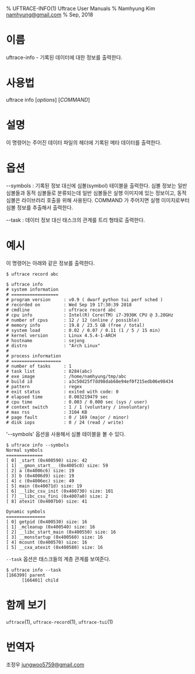 % UFTRACE-INFO(1) Uftrace User Manuals
% Namhyung Kim <namhyung@gmail.com>
% Sep, 2018

이름
====
uftrace-info - 기록된 데이터에 대한 정보를 출력한다.

사용법
========
uftrace info [*options*] [*COMMAND*]

설명
===========
이 명령어는 주어진 데이터 파일의 헤더에 기록된 메타 데이터를 출력한다.


옵션
=======
\--symbols
:   기록된 정보 대신에 심볼(symbol) 테이블을 출력한다. 심볼 정보는 일반 심볼들과 동적
    심볼들로 분류되는데 일반 심볼들은 실행 이미지에 있는 정보이고, 동적 심볼은 라이브러리
    호출을 위해 사용된다.
    COMMAND 가 주어지면 실행 이미지로부터 심볼 정보를 추출해서 출력한다.

\--task
:   데이터 정보 대신 태스크의 관계를 트리 형태로 출력한다.


예시
=======
이 명령어는 아래와 같은 정보를 출력한다.

    $ uftrace record abc

    $ uftrace info
    # system information
    # ==================
    # program version     : v0.9 ( dwarf python tui perf sched )
    # recorded on         : Wed Sep 19 17:30:39 2018
    # cmdline             : uftrace record abc
    # cpu info            : Intel(R) Core(TM) i7-3930K CPU @ 3.20GHz
    # number of cpus      : 12 / 12 (online / possible)
    # memory info         : 19.8 / 23.5 GB (free / total)
    # system load         : 0.02 / 0.07 / 0.11 (1 / 5 / 15 min)
    # kernel version      : Linux 4.5.4-1-ARCH
    # hostname            : sejong
    # distro              : "Arch Linux"
    #
    # process information
    # ===================
    # number of tasks     : 1
    # task list           : 8284(abc)
    # exe image           : /home/namhyung/tmp/abc
    # build id            : a3c50d25f7dd98dab68e94ef0f215edb06e98434
    # pattern             : regex
    # exit status         : exited with code: 0
    # elapsed time        : 0.003219479 sec
    # cpu time            : 0.003 / 0.000 sec (sys / user)
    # context switch      : 1 / 1 (voluntary / involuntary)
    # max rss             : 3104 KB
    # page fault          : 0 / 169 (major / minor)
    # disk iops           : 0 / 24 (read / write)

'--symbols' 옵션을 사용해서 심볼 테이블을 볼 수 있다.

    $ uftrace info --symbols
    Normal symbols
    ==============
    [ 0] _start (0x400590) size: 42
    [ 1] __gmon_start__ (0x4005c0) size: 59
    [ 2] a (0x4006c6) size: 19
    [ 3] b (0x4006d9) size: 19
    [ 4] c (0x4006ec) size: 49
    [ 5] main (0x40071d) size: 19
    [ 6] __libc_csu_init (0x400730) size: 101
    [ 7] __libc_csu_fini (0x4007a0) size: 2
    [ 8] atexit (0x4007b0) size: 41

    Dynamic symbols
    ===============
    [ 0] getpid (0x400530) size: 16
    [ 1] _mcleanup (0x400540) size: 16
    [ 2] __libc_start_main (0x400550) size: 16
    [ 3] __monstartup (0x400560) size: 16
    [ 4] mcount (0x400570) size: 16
    [ 5] __cxa_atexit (0x400580) size: 16

`--task` 옵션은 태스크들의 계층 관계를 보여준다.

    $ uftrace info --task
    [166399] parent
          [166401] child


함께 보기
========
`uftrace`(1), `uftrace-record`(1), `uftrace-tui`(1)


번역자
========
조정우 <jungwoo5759@gmail.com>
